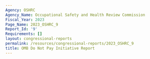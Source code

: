 ```yaml
---
Agency: OSHRC
Agency_Name: Occupational Safety and Health Review Commission
Fiscal_Year: 2023
Page_Name: 2023_OSHRC_9
Report_Id: '9'
Requirements: []
layout: congressional-reports
permalink: /resources/congressional-reports/2023_OSHRC_9
title: OMB Do Not Pay Initiative Report
---
```

